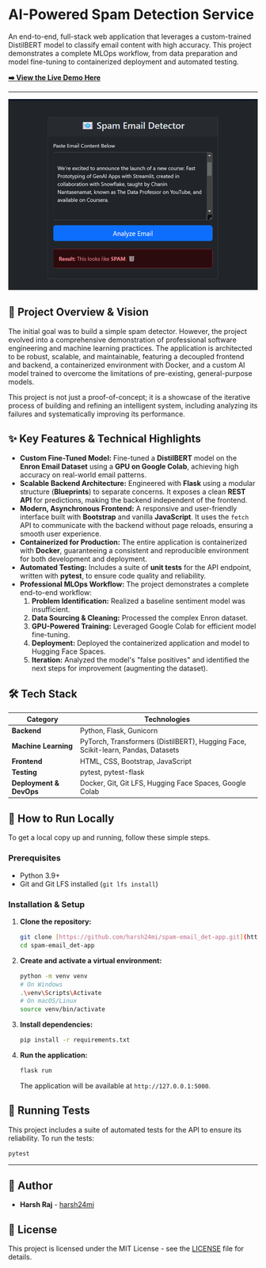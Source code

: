 # AI-Powered Spam Detection Service

An end-to-end, full-stack web application that leverages a custom-trained DistilBERT model to classify email content with high accuracy. This project demonstrates a complete MLOps workflow, from data preparation and model fine-tuning to containerized deployment and automated testing.

**[➡️ View the Live Demo Here](https://huggingface.co/spaces/RajHarshrr/Harsh-spam-detector)**

---

<p align="center">
  <img src="./screenshot.png" alt="Spam Detection App Screenshot" width="750"/>
</p>

## 📄 Project Overview & Vision

The initial goal was to build a simple spam detector. However, the project evolved into a comprehensive demonstration of professional software engineering and machine learning practices. The application is architected to be robust, scalable, and maintainable, featuring a decoupled frontend and backend, a containerized environment with Docker, and a custom AI model trained to overcome the limitations of pre-existing, general-purpose models.

This project is not just a proof-of-concept; it is a showcase of the iterative process of building and refining an intelligent system, including analyzing its failures and systematically improving its performance.

## ✨ Key Features & Technical Highlights

* **Custom Fine-Tuned Model:** Fine-tuned a **DistilBERT** model on the **Enron Email Dataset** using a **GPU on Google Colab**, achieving high accuracy on real-world email patterns.
* **Scalable Backend Architecture:** Engineered with **Flask** using a modular structure (**Blueprints**) to separate concerns. It exposes a clean **REST API** for predictions, making the backend independent of the frontend.
* **Modern, Asynchronous Frontend:** A responsive and user-friendly interface built with **Bootstrap** and vanilla **JavaScript**. It uses the `fetch` API to communicate with the backend without page reloads, ensuring a smooth user experience.
* **Containerized for Production:** The entire application is containerized with **Docker**, guaranteeing a consistent and reproducible environment for both development and deployment.
* **Automated Testing:** Includes a suite of **unit tests** for the API endpoint, written with **pytest**, to ensure code quality and reliability.
* **Professional MLOps Workflow:** The project demonstrates a complete end-to-end workflow:
    1.  **Problem Identification:** Realized a baseline sentiment model was insufficient.
    2.  **Data Sourcing & Cleaning:** Processed the complex Enron dataset.
    3.  **GPU-Powered Training:** Leveraged Google Colab for efficient model fine-tuning.
    4.  **Deployment:** Deployed the containerized application and model to Hugging Face Spaces.
    5.  **Iteration:** Analyzed the model's "false positives" and identified the next steps for improvement (augmenting the dataset).

## 🛠️ Tech Stack

| Category             | Technologies                                                                   |
| -------------------- | ------------------------------------------------------------------------------ |
| **Backend** | Python, Flask, Gunicorn                                                        |
| **Machine Learning** | PyTorch, Transformers (DistilBERT), Hugging Face, Scikit-learn, Pandas, Datasets |
| **Frontend** | HTML, CSS, Bootstrap, JavaScript                                               |
| **Testing** | pytest, pytest-flask                                                           |
| **Deployment & DevOps** | Docker, Git, Git LFS, Hugging Face Spaces, Google Colab                        |

## 🚀 How to Run Locally

To get a local copy up and running, follow these simple steps.

### Prerequisites

* Python 3.9+
* Git and Git LFS installed (`git lfs install`)

### Installation & Setup

1.  **Clone the repository:**
    ```bash
    git clone [https://github.com/harsh24mi/spam-email_det-app.git](https://github.com/harsh24mi/spam-email_det-app.git)
    cd spam-email_det-app
    ```

2.  **Create and activate a virtual environment:**
    ```bash
    python -m venv venv
    # On Windows
    .\venv\Scripts\Activate
    # On macOS/Linux
    source venv/bin/activate
    ```

3.  **Install dependencies:**
    ```bash
    pip install -r requirements.txt
    ```

4.  **Run the application:**
    ```bash
    flask run
    ```
    The application will be available at `http://127.0.0.1:5000`.

## 🧪 Running Tests

This project includes a suite of automated tests for the API to ensure its reliability. To run the tests:
```bash
pytest
```

---

## 👤 Author

* **Harsh Raj** - [harsh24mi](https://github.com/harsh24mi)

## 📄 License

This project is licensed under the MIT License - see the [LICENSE](LICENSE) file for details.
